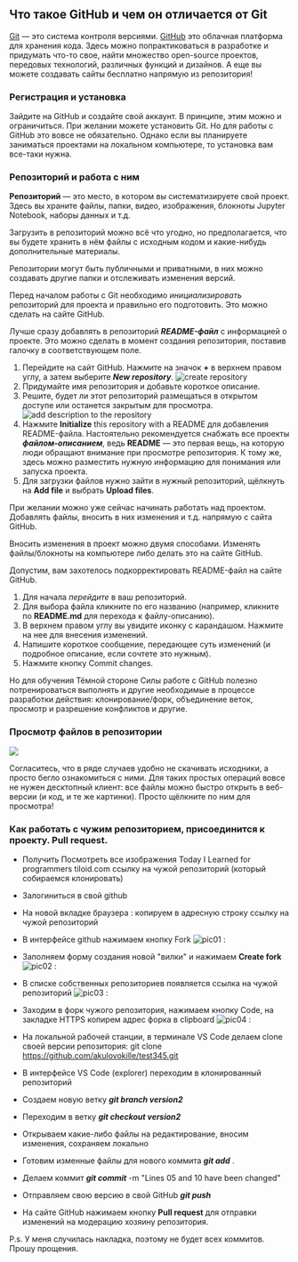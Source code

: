 **Что такое GitHub и чем он отличается от Git**
-------------------------------------

[Git](https://skillbox.ru/media/code/chto_takoe_git_obyasnyaem_na_skhemakh/) — это система контроля версиями. [GitHub](https://github.com/) это облачная платформа для хранения кода. Здесь можно попрактиковаться в разработке и придумать что-то свое, найти множество open-source проектов, передовых технологий, различных функций и дизайнов. А еще вы можете создавать сайты бесплатно напрямую из репозитория!

### **Регистрация и установка**

Зайдите на GitHub и создайте свой аккаунт. В принципе, этим можно и ограничиться. При желании можете установить Git. Но для работы с GitHub это вовсе не обязательно. Однако если вы планируете заниматься проектами на локальном компьютере, то установка вам все-таки нужна.

### **Репозиторий и работа с ним**

**Репозиторий** — это место, в котором вы систематизируете свой проект. Здесь вы храните файлы, папки, видео, изображения, блокноты Jupyter Notebook, наборы данных и т.д.

Загрузить в репозиторий можно всё что угодно, но предполагается, что вы будете хранить в нём файлы с исходным кодом и какие-нибудь дополнительные материалы.

Репозитории могут быть публичными и приватными, в них можно создавать другие папки и отслеживать изменения версий.

Перед началом работы с Git необходимо *инициализировать* репозиторий для проекта и правильно его подготовить. Это можно сделать на сайте GitHub.

Лучше сразу добавлять в репозиторий _**README-файл**_ с информацией о проекте. Это можно сделать в момент создания репозитория, поставив галочку в соответствующем поле.

1. Перейдите на сайт GitHub. Нажмите на значок **+** в верхнем правом углу, а затем выберите _**New repository**_.
![create repository](https://miro.medium.com/v2/resize:fit:828/format:webp/1*M3pPptyTNLOcFnWyhtiBjQ.png)
2. Придумайте имя репозитория и добавьте короткое описание.
3. Решите, будет ли этот репозиторий размещаться в открытом доступе или останется закрытым для просмотра.
![add description to the repository](https://miro.medium.com/v2/resize:fit:1050/1*gwswZ6UaUG-vbU368qEVug.png)
4. Нажмите **Initialize** this repository with a README для добавления README-файла. Настоятельно рекомендуется снабжать все проекты __*файлом-описанием*__, ведь **README** — это первая вещь, на которую люди обращают внимание при просмотре репозитория. К тому же, здесь можно разместить нужную информацию для понимания или запуска проекта.
5. Для загрузки файлов нужно зайти в нужный репозиторий, щёлкнуть на **Add file** и выбрать **Upload files**.

При желании можно уже сейчас начинать работать над проектом. Добавлять файлы, вносить в них изменения и т.д. напрямую с сайта GitHub.

Вносить изменения в проект можно двумя способами. Изменять файлы/блокноты на компьютере либо делать это на сайте GitHub.

Допустим, вам захотелось подкорректировать README-файл на сайте GitHub.

1. Для начала *перейдите* в ваш репозиторий.
2. Для выбора файла кликните по его названию (например, кликните по **README.md** для перехода к файлу-описанию).
3. В верхнем правом углу вы увидите иконку с карандашом. Нажмите на нее для внесения изменений.
4. Напишите короткое сообщение, передающее суть изменений (и подробное описание, если сочтете это нужным).
5. Нажмите кнопку Commit changes.

Но для обучения Тёмной стороне Силы работе с GitHub полезно потренироваться выполнять и другие необходимые в процессе разработки действия: клонирование/форк, объединение веток, просмотр и разрешение конфликтов и другие.

### **Просмотр файлов в репозитории**

![](https://skillbox.ru/upload/setka_images/11102921112022_e3039f248dd555899a396179b51a05be377f9973.png)

Согласитесь, что в ряде случаев удобно не скачивать исходники, а просто бегло ознакомиться с ними. Для таких простых операций вовсе не нужен десктопный клиент: все файлы можно быстро открыть в веб-версии (и код, и те же картинки). Просто щёлкните по ним для просмотра!

### **Как работать с чужим репозиторием, присоединится к проекту. Pull request.**

* Получить
Посмотреть все изображения
Today I Learned for programmers
tiloid.com
ссылку на чужой репозиторий (который собираемся клонировать)

* Залогиниться в свой github

* На новой вкладке браузера : копируем в адресную строку ссылку на чужой репозиторий

* В интерфейсе github нажимаем кнопку Fork
![pic01 :](pic01.jpg "pic01")

* Заполняем форму создания новой "вилки" и нажимаем **Create fork**
![pic02 :](pic02.jpg "pic02")

* В списке собственных репозиториев появляется ссылка на чужой репозиторий
![pic03 :](pic03.jpg "pic03")

* Заходим в форк чужого репозитория, нажимаем кнопку Code, на закладке HTTPS копирем адрес форка в clipboard
![pic04 :](pic04.jpg "pic04")

* На локальной рабочей станции, в терминале VS Code делаем clone своей версии репозитория:
git clone https://github.com/akulovokille/test345.git

* В интерфейсе VS Code (explorer) переходим в клонированный репозиторий

* Создаем новую ветку
_**git branch version2**_

* Переходим в ветку
_**git checkout version2**_

* Открываем какие-либо файлы на редактирование, вносим изменения, сохраняем локально

* Готовим изменные файлы для нового коммита
_**git add**_ .

* Делаем коммит
_**git commit**_ -m "Lines 05 and 10 have been changed"

* Отправляем свою версию в свой GitHub
_**git push**_

* На сайте GitHub нажимаем кнопку **Pull request** для отправки изменений на модерацию хозяину репозитория. 

P.s. У меня случилась накладка, поэтому не будет всех коммитов. Прошу прощения.